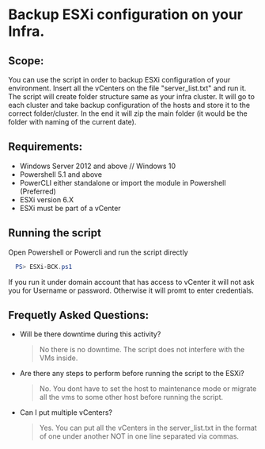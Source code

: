 # Backup ESXi configuration on your Infra.

## Scope:
 You can use the script in order to backup ESXi configuration of your environment. Insert all the vCenters on the file "server_list.txt" and run it. The script will create folder structure same as your infra cluster. It will go to each cluster and take backup configuration of the hosts and store it to the correct folder/cluster. In the end it will zip the main folder (it would be the folder with naming of the current date).

## Requirements:
* Windows Server 2012 and above // Windows 10
* Powershell 5.1 and above
* PowerCLI either standalone or import the module in Powershell (Preferred)
* ESXi version 6.X
* ESXi must be part of a vCenter

## Running the script
Open Powershell or Powercli and run the script directly
```powershell
  PS> ESXi-BCK.ps1
```
If you run it under domain account that has access to vCenter it will not ask you for Username or password. Otherwise it will promt to enter credentials. 

## Frequetly Asked Questions:
* Will be there downtime during this activity?
   > No there is no downtime. The script does not interfere with the VMs inside. 

* Are there any steps to perform before running the script to the ESXi?
   > No. You dont have to set the host to maintenance mode or migrate all the vms to some other host before running the script.
   
* Can I put multiple vCenters?
   > Yes. You can put all the vCenters in the server_list.txt  in the format of one under another NOT in one line separated via commas.
 
  
